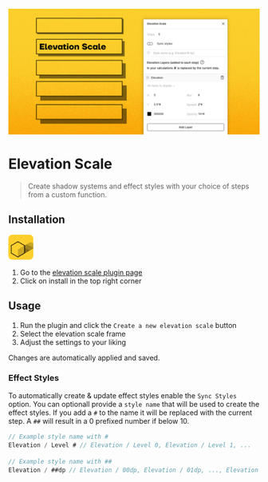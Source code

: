 ![Elevation Scale plugin for figma](https://github.com/lukasoppermann/elevation-scale/raw/main/_resources/Elevation-Scale-Plugin-Cover.png)
# Elevation Scale

> Create shadow systems and effect styles with your choice of steps from a custom function.

## Installation

<img src="https://github.com/lukasoppermann/elevation-scale/blob/main/_resources/Plugin-Icon-rounded.png" width="50px"> 

1. Go to the [elevation scale plugin page](https://www.figma.com/community/plugin/940989130927509964/Elevation-Scale)
2. Click on install in the top right corner

## Usage
1. Run the plugin and click the `Create a new elevation scale` button
2. Select the elevation scale frame
3. Adjust the settings to your liking

Changes are automatically applied and saved.

### Effect Styles
To automatically create & update effect styles enable the `Sync Styles` option.
You can optionall provide a `style name` that will be used to create the effect styles. If you add a `#` to the name it will be replaced with the current step.
A `##` will result in a 0 prefixed number if below 10.

```js
// Example style name with #
Elevation / Level # // Elevation / Level 0, Elevation / Level 1, ...

// Example style name with ##
Elevation / ##dp // Elevation / 00dp, Elevation / 01dp, ..., Elevation / 12dp
```
